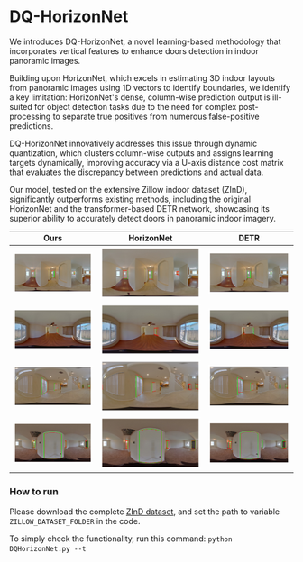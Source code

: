 # DQ-HorizonNet

We introduces DQ-HorizonNet, a novel learning-based methodology that incorporates vertical features to enhance doors detection in indoor panoramic images. 

Building upon HorizonNet, which excels in estimating 3D indoor layouts from panoramic images using 1D vectors to identify boundaries, we identify a key limitation: HorizonNet's dense, column-wise prediction output is ill-suited for object detection tasks due to the need for complex post-processing to separate true positives from numerous false-positive predictions. 

DQ-HorizonNet innovatively addresses this issue through dynamic quantization, which clusters column-wise outputs and assigns learning targets dynamically, improving accuracy via a U-axis distance cost matrix that evaluates the discrepancy between predictions and actual data. 

Our model, tested on the extensive Zillow indoor dataset (ZInD), significantly outperforms existing methods, including the original HorizonNet and the transformer-based DETR network, showcasing its superior ability to accurately detect doors in panoramic indoor imagery.


| Ours  | HorizonNet  |  DETR |
|---|---|---|
| ![img](./Results/ours_0010.png)  |  ![img](./Results/horizon_0010.png)   |  ![img](./Results/detr_0010.png)  |
| ![img](./Results/ours_0011.png)  |  ![img](./Results/horizon_0011.png)   |  ![img](./Results/detr_0011.png)  |
| ![img](./Results/ours_0039.png)  |  ![img](./Results/horizon_0039.png)   |  ![img](./Results/detr_0039.png)  |
| ![img](./Results/ours_0090.png)  |  ![img](./Results/horizon_0090.png)   |  ![img](./Results/detr_0090.png)  |



### How to run
Please download the complete [ZInD dataset](https://github.com/zillow/zind), and set the path to variable `ZILLOW_DATASET_FOLDER` in the code.

To simply check the functionality, run this command:
`python DQHorizonNet.py --t`